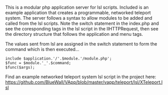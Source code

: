 
This is a modular php application server for lsl scripts. Included is an example application that creates a programmable, networked teleport system. The server follows a syntax to allow modules to be added and called from the lsl scripts. Note the switch statement in the index.php and see the coresponding tags in the lsl script in the llHTTPRequest, then see the directory structure that follows the application and menu tags.

The values sent from lsl are assigned in the switch statement to form the command which is then executed...

    include $application.'/'.$module.'/module.php';
    $func = $module.'_'.$command;
    $func($args);


Find an example networked teleport system lsl script in the project here: https://github.com/BlueWall/VApp/blob/master/vapp/teleport/lsl/XTeleport.lsl

